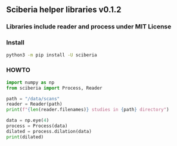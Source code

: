 ## Sciberia helper libraries v0.1.2

### Libraries include reader and process under MIT License

### Install
```bash
python3 -m pip install -U sciberia
```

### HOWTO
```python
import numpy as np
from sciberia import Process, Reader

path = "/data/scans"
reader = Reader(path)
print(f"{len(reader.filenames)} studies in {path} directory")

data = np.eye(4)
process = Process(data)
dilated = process.dilation(data)
print(dilated)
```